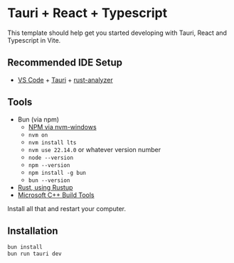 # Tauri + React + Typescript

This template should help get you started developing with Tauri, React and Typescript in Vite.

## Recommended IDE Setup

- [VS Code](https://code.visualstudio.com/) + [Tauri](https://marketplace.visualstudio.com/items?itemName=tauri-apps.tauri-vscode) + [rust-analyzer](https://marketplace.visualstudio.com/items?itemName=rust-lang.rust-analyzer)


## Tools

* Bun (via npm)
  * [NPM via nvm-windows](https://github.com/coreybutler/nvm-windows/releases)
  * `nvm on`
  * `nvm install lts`
  * `nvm use 22.14.0` or whatever version number
  * `node --version`
  * `npm --version`
  * `npm install -g bun`
  * `bun --version`
* [Rust, using Rustup](https://www.rust-lang.org/tools/install)
* [Microsoft C++ Build Tools](https://visualstudio.microsoft.com/visual-cpp-build-tools/)

Install all that and restart your computer.

## Installation

```bash
bun install
bun run tauri dev
```
